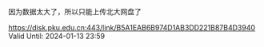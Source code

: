 因为数据太大了，所以只能上传北大网盘了

https://disk.pku.edu.cn:443/link/B5A1EAB6B974D1AB3DD221B87B4D3940
Valid Until: 2024-01-13 23:59